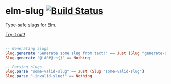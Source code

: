 # elm-slug [![Build Status](https://travis-ci.org/hecrj/elm-slug.svg?branch=master)](https://travis-ci.org/hecrj/elm-slug)

Type-safe slugs for Elm.

[Try it out!](https://hecrj.github.io/elm-slug)

```elm

-- Generating slugs
Slug.generate "Generate some slug from text!" == Just (Slug "generate-some-slug-from-text")
Slug.generate "@!áñ#@~¬{}" == Nothing

-- Parsing slugs
Slug.parse "some-valid-slug" == Just (Slug "some-valid-slug")
Slug.parse "-invalid-slug!" == Nothing
```
